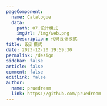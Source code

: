 ```yaml
---
pageComponent:
  name: Catalogue
  data:
    path: 07.设计模式
    imgUrl: /img/web.png
    description: 代码设计模式
title: 设计模式
date: 2023-12-20 19:59:30
permalink: /design
sidebar: false
article: false
comment: false
editLink: false
author: 
  name: pruedream
  link: https://github.com/pruedream
---
```

 